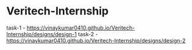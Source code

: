 # Veritech-Internship
task-1 - https://vinaykumar0410.github.io/Veritech-Internship/designs/design-1
task-2 - https://vinaykumar0410.github.io/Veritech-Internship/designs/design-2
